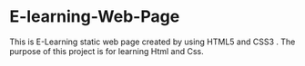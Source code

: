 # E-learning-Web-Page
This is E-Learning static web page created by using HTML5 and CSS3 .
The purpose of this project is for learning Html and Css.
